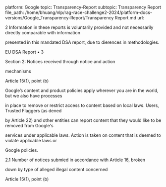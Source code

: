 platform: Google
topic: Transparency-Report
subtopic: Transparency Report
file_path: /home/bhuang/nlp/rag-race-challenge2-2024/platform-docs-versions/Google_Transparency-Report/Transparency Report.md
url: <EMPTY>

2 Information in these reports is voluntarily provided and not necessarily directly comparable with information

presented in this mandated DSA report, due to di erences in methodologies.



EU DSA Report • 3

Section 2: Notices received through notice and action

mechanisms



Article 15(1), point (b)



Google’s content and product policies apply wherever you are in the world, but we also have processes

in place to remove or restrict access to content based on local laws. Users, Trusted Flaggers (as de ned

by Article 22) and other entities can report content that they would like to be removed from Google's

services under applicable laws. Action is taken on content that is deemed to violate applicable laws or

Google policies.



2.1 Number of notices submi ed in accordance with Article 16, broken

down by type of alleged illegal content concerned

Article 15(1), point (b)